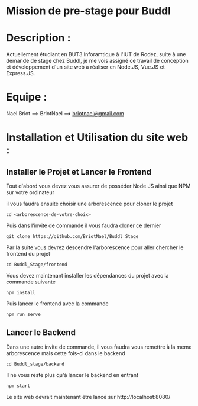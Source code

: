 # Mission de pre-stage pour Buddl

# Description :
Actuellement étudiant en BUT3 Inforamtique à l'IUT de Rodez, suite à une demande de stage chez Buddl, je me vois assigné ce travail de conception et développement d'un site web à réaliser en Node.JS, Vue.JS et Express.JS.

# Equipe :
Nael Briot ==> BriotNael ==> briotnael@gmail.com

# Installation et Utilisation du site web :

## Installer le Projet et Lancer le Frontend

Tout d'abord vous devez vous assurer de posséder Node.JS ainsi que NPM sur votre ordinateur

il vous faudra ensuite choisir une arborescence pour cloner le projet
```
cd <arborescence-de-votre-choix>
```
Puis dans l'invite de commande il vous faudra cloner ce dernier
```
git clone https://github.com/BriotNael/Buddl_Stage
```
Par la suite vous devrez descendre l'arborescence pour aller chercher le frontend du projet

```
cd Buddl_Stage/frontend
```
Vous devez maintenant installer les dépendances du projet avec la commande suivante
```
npm install
```
Puis lancer le frontend avec la commande
```
npm run serve
```
## Lancer le Backend

Dans une autre invite de commande, il vous faudra vous remettre à la meme arborescence 
mais cette fois-ci dans le backend
```
cd Buddl_stage/backend
```
Il ne vous reste plus qu'à lancer le backend en entrant
```
npm start
```

Le site web devrait maintenant être lancé sur http://localhost:8080/
